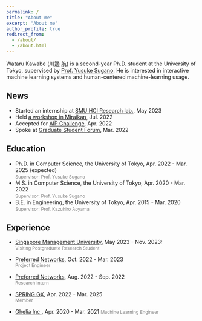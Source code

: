 ```yaml
---
permalink: /
title: "About me"
excerpt: "About me"
author_profile: true
redirect_from: 
  - /about/
  - /about.html
---
```


Wataru Kawabe (川邊 航) is a second-year Ph.D. student at the University of Tokyo, supervised by [Prof. Yusuke Sugano](https://www.yusuke-sugano.info/). He is interested in interactive machine learning systems and human-centered machine-learning usage. 

News
------
* Started an internship at [SMU HCI Research lab.](https://smuhci.com/), May 2023
* Held [a workshop in Miraikan](https://www.miraikan.jst.go.jp/events/202207302596.html), Jul. 2022
* Accepted for [AIP Challenge](https://www.jst.go.jp/kisoken/aip/program/wakate/challenge/list2022.html), Apr. 2022
* Spoke at [Graduate Student Forum](https://tcjs.u-tokyo.ac.jp/ja/archives/3170), Mar. 2022

Education
------
* Ph.D. in Computer Science, the University of Tokyo, Apr. 2022 - Mar. 2025 (expected)
  <br><span style="font-size: 85%; color: grey;">Supervisor: Prof. Yusuke Sugano</span>
* M.S. in Computer Science, the University of Tokyo, Apr. 2020 - Mar. 2022
  <br><span style="font-size: 85%; color: grey;">Supervisor: Prof. Yusuke Sugano</span>
  <!-- * <span style="font-size: 85%; color: grey;">Thesis: *Interactive Image Recognition for Non-Expert Users based on Image-to-Text Translation*</span> -->
* B.E. in Engineering, the University of Tokyo, Apr. 2015 - Mar. 2020
  <br><span style="font-size: 85%; color: grey;">Supervisor: Prof. Kazuhiro Aoyama</span>
  <!-- * <span style="font-size: 85%; color: grey;">Thesis: *A Process to Extract the Object Processing on Assembly Surface Plates in a Shipyard*</span> -->


Experience
------
* [Singapore Management University](https://www.smu.edu.sg/), May 2023 - Nov. 2023: 
  <br><span style="font-size: 85%; color: grey;">Visiting Postgraduate Research Student</span>

* [Preferred Networks](https://www.preferred.jp/), Oct. 2022 - Mar. 2023 
  <br><span style="font-size: 85%; color: grey;">Project Engineer</span>

* [Preferred Networks](https://www.preferred.jp/), Aug. 2022 - Sep. 2022
  <br><span style="font-size: 85%; color: grey;">Research Intern</span>
  
* [SPRING GX](https://spring-gx.adm.s.u-tokyo.ac.jp/), Apr. 2022 - Mar. 2025
  <br><span style="font-size: 85%; color: grey;">Member</span>

* [Ghelia Inc.](https://ghelia.com/), Apr. 2020 - Mar. 2021
  <span style="font-size: 85%; color: grey;">Machine Learning Engineer</span>
